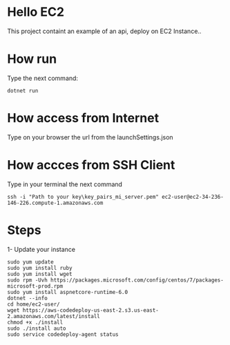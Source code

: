 # Hello EC2

This project containt an example of an api, deploy on EC2 Instance..

# How run

Type the next command:

    dotnet run

# How access from Internet

Type on your browser the url from the launchSettings.json

# How accces from SSH Client

Type in your terminal the next command

    ssh -i "Path to your key\key_pairs_mi_server.pem" ec2-user@ec2-34-236-146-226.compute-1.amazonaws.com


# Steps


1- Update your instance

    sudo yum update
    sudo yum install ruby
    sudo yum install wget
    sudo rpm -Uvh https://packages.microsoft.com/config/centos/7/packages-microsoft-prod.rpm
    sudo yum install aspnetcore-runtime-6.0
    dotnet --info
    cd home/ec2-user/
    wget https://aws-codedeploy-us-east-2.s3.us-east-2.amazonaws.com/latest/install
    chmod +x ./install
    sudo ./install auto
    sudo service codedeploy-agent status